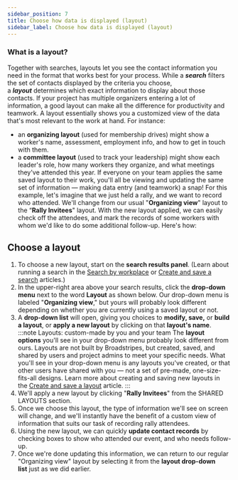 ```yaml
---
sidebar_position: 7
title: Choose how data is displayed (layout)
sidebar_label: Choose how data is displayed (layout)
---
```


### What is a layout?
Together with searches, layouts let you see the contact information you need in the format that works best for your process. While a **_search_** filters the set of contacts displayed by the criteria you choose, a **_layout_** determines which exact information to display about those contacts.
If your project has multiple organizers entering a lot of information, a good layout can make all the difference for productivity and teamwork. A layout essentially shows you a customized view of the data that's most relevant to the work at hand. For instance:
- an **organizing layout** (used for membership drives) might show a worker's name, assessment, employment info, and how to get in touch with them.
- a **committee layout** (used to track your leadership) might show each leader's role, how many workers they organize, and what meetings they've attended this year.
If everyone on your team applies the same saved layout to their work, you'll all be viewing and updating the same set of information — making data entry (and teamwork) a snap!
For this example, let's imagine that we just held a rally, and we want to record who attended. We'll change from our usual "**Organizing view**" layout to the “**Rally Invitees**" layout. With the new layout applied, we can easily check off the attendees, and mark the records of some workers with whom we'd like to do some additional follow-up.
Here's how:

## Choose a layout
1. To choose a new layout, start on the **search results panel**. (Learn about running a search in the [Search by workplace](https://help.broadstripes.com/help-articles/using-broadstripes/search/search-by-workplace/) or [Create and save a search](https://help.broadstripes.com/help-articles/using-broadstripes/customize/create-and-save-a-search/) articles.)
2. In the upper-right area above your search results, click the **drop-down menu** next to the word **Layout** as shown below. Our drop-down menu is labeled "**Organizing view**," but yours will probably look different depending on whether you are currently using a saved layout or not.
3. A **drop-down list** will open, giving you choices to **modify, save,** or **build a layout**, or **apply a new layout** by clicking on that **layout's name**.
:::note Layouts: custom-made by you and your team
The **layout options** you'll see in your drop-down menu probably look different from ours. Layouts are not built by Broadstripes, but created, saved, and shared by users and project admins to meet your specific needs. What you'll see in your drop-down menu is any layouts you've created, or that other users have shared with you — not a set of pre-made, one-size-fits-all designs. Learn more about creating and saving new layouts in the [Create and save a layout](https://help.broadstripes.com/help-articles/using-broadstripes/customize/save-a-layout/) article.
:::
4. We'll apply a new layout by clicking "**Rally Invitees**" from the SHARED LAYOUTS section.
5. Once we choose this layout, the type of information we'll see on screen will change, and we'll instantly have the benefit of a custom view of information that suits our task of recording rally attendees.
6. Using the new layout, we can quickly **update contact records** by checking boxes to show who attended our event, and who needs follow-up.
7. Once we're done updating this information, we can return to our regular "Organizing view" layout by selecting it from the **layout drop-down list** just as we did earlier.